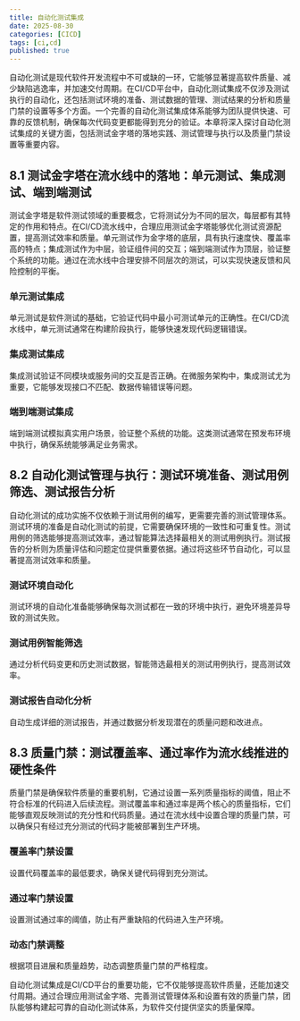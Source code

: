 ```yaml
---
title: 自动化测试集成
date: 2025-08-30
categories: [CICD]
tags: [ci,cd]
published: true
---
```


自动化测试是现代软件开发流程中不可或缺的一环，它能够显著提高软件质量、减少缺陷逃逸率，并加速交付周期。在CI/CD平台中，自动化测试集成不仅涉及测试执行的自动化，还包括测试环境的准备、测试数据的管理、测试结果的分析和质量门禁的设置等多个方面。一个完善的自动化测试集成体系能够为团队提供快速、可靠的反馈机制，确保每次代码变更都能得到充分的验证。本章将深入探讨自动化测试集成的关键方面，包括测试金字塔的落地实践、测试管理与执行以及质量门禁设置等重要内容。

## 8.1 测试金字塔在流水线中的落地：单元测试、集成测试、端到端测试

测试金字塔是软件测试领域的重要概念，它将测试分为不同的层次，每层都有其特定的作用和特点。在CI/CD流水线中，合理应用测试金字塔能够优化测试资源配置，提高测试效率和质量。单元测试作为金字塔的底层，具有执行速度快、覆盖率高的特点；集成测试作为中层，验证组件间的交互；端到端测试作为顶层，验证整个系统的功能。通过在流水线中合理安排不同层次的测试，可以实现快速反馈和风险控制的平衡。

### 单元测试集成
单元测试是软件测试的基础，它验证代码中最小可测试单元的正确性。在CI/CD流水线中，单元测试通常在构建阶段执行，能够快速发现代码逻辑错误。

### 集成测试集成
集成测试验证不同模块或服务间的交互是否正确。在微服务架构中，集成测试尤为重要，它能够发现接口不匹配、数据传输错误等问题。

### 端到端测试集成
端到端测试模拟真实用户场景，验证整个系统的功能。这类测试通常在预发布环境中执行，确保系统能够满足业务需求。

## 8.2 自动化测试管理与执行：测试环境准备、测试用例筛选、测试报告分析

自动化测试的成功实施不仅依赖于测试用例的编写，更需要完善的测试管理体系。测试环境的准备是自动化测试的前提，它需要确保环境的一致性和可重复性。测试用例的筛选能够提高测试效率，通过智能算法选择最相关的测试用例执行。测试报告的分析则为质量评估和问题定位提供重要依据。通过将这些环节自动化，可以显著提高测试效率和质量。

### 测试环境自动化
测试环境的自动化准备能够确保每次测试都在一致的环境中执行，避免环境差异导致的测试失败。

### 测试用例智能筛选
通过分析代码变更和历史测试数据，智能筛选最相关的测试用例执行，提高测试效率。

### 测试报告自动化分析
自动生成详细的测试报告，并通过数据分析发现潜在的质量问题和改进点。

## 8.3 质量门禁：测试覆盖率、通过率作为流水线推进的硬性条件

质量门禁是确保软件质量的重要机制，它通过设置一系列质量指标的阈值，阻止不符合标准的代码进入后续流程。测试覆盖率和通过率是两个核心的质量指标，它们能够直观反映测试的充分性和代码质量。通过在流水线中设置合理的质量门禁，可以确保只有经过充分测试的代码才能被部署到生产环境。

### 覆盖率门禁设置
设置代码覆盖率的最低要求，确保关键代码得到充分测试。

### 通过率门禁设置
设置测试通过率的阈值，防止有严重缺陷的代码进入生产环境。

### 动态门禁调整
根据项目进展和质量趋势，动态调整质量门禁的严格程度。

自动化测试集成是CI/CD平台的重要功能，它不仅能够提高软件质量，还能加速交付周期。通过合理应用测试金字塔、完善测试管理体系和设置有效的质量门禁，团队能够构建起可靠的自动化测试体系，为软件交付提供坚实的质量保障。